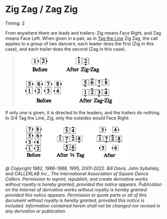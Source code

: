 
# Zig Zag / Zag Zig

Timing: 2

From anywhere there are leads and trailers: Zig means Face Right, and Zag means Face
Left. When given in a pair, as in [Tag the Line](../ms/tag.md) Zig Zag, the call applies to a group of two
dancers; each leader does the first (Zig in this case), and each trailer does the second
(Zag in this case). <!-- -->

> 
> ![alt](zig_and_zag_1a.png)![alt](zig_and_zag_1b.png)  
> ![alt](zig_and_zag_1c.png)![alt](zig_and_zag_1d.png)
> 

If only one is given, it is directed to the leaders, and the trailers do nothing. In 3/4
Tag the Line, Zig, only the outsides would Face Right:

> 
> ![alt](zig_and_zag_2a.png)![alt](zig_and_zag_2b.png)![alt](zig_and_zag_2c.png)
> 

###### @ Copyright 1982, 1986-1988, 1995, 2001-2022. Bill Davis, John Sybalsky, and CALLERLAB Inc., The International Association of Square Dance Callers. Permission to reprint, republish, and create derivative works without royalty is hereby granted, provided this notice appears. Publication on the Internet of derivative works without royalty is hereby granted provided this notice appears. Permission to quote parts or all of this document without royalty is hereby granted, provided this notice is included. Information contained herein shall not be changed nor revised in any derivation or publication.
